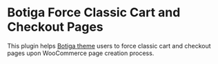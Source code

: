 # Botiga Force Classic Cart and Checkout Pages
This plugin helps [Botiga theme](https://wordpress.org/themes/botiga/) users to force classic cart and checkout pages upon WooCommerce page creation process.
